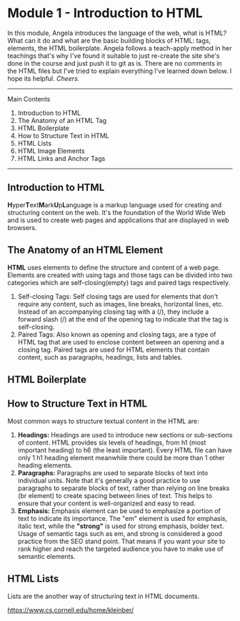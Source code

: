 <h1>Module 1 - Introduction to HTML</h1>

<p> 
    In this module, Angela introduces the language of the web, what is HTML? What can it do and what are the basic building blocks of HTML: tags, elements, the HTML boilerplate. 
    Angela follows a teach-apply method in her teachings that's why I've found it suitable to just re-create the site she's done in the course and just push it to git as is. 
    There are no comments in the HTML files but I've tried to explain everything I've learned down below. I hope its helpful. <em>Cheers.</em>
</p>

<hr>

<p> Main Contents 
    <ol> 
        <li>Introduction to HTML</li>
        <li>The Anatomy of an HTML Tag</li>
        <li>HTML Boilerplate</li>
        <li>How to Structure Text in HTML</li>
        <li>HTML Lists</li>
        <li>HTML Image Elements</li>
        <li>HTML Links and Anchor Tags</li>
    </ol>
</p>

<hr>

<h2>
    Introduction to HTML
</h2>

<p>
    <strong>H</strong>yper<strong>T</strong>ext<strong>M</strong>ark<strong>U</strong>p<strong>L</strong>anguage is a markup language used for creating and
    structuring content on the web. It's the foundation of the World Wide Web and is used to
    create web pages and applications that are displayed in web browsers.
</p>

<h2>
    The Anatomy of an HTML Element
</h2>

<p>
    <strong>HTML</strong> uses elements to define the structure and content of a web page. 
    Elements are created with using tags and those tags can be divided into two categories which are self-closing(empty) tags and paired tags respectively. 
    <ol>
        <li>
            Self-closing Tags:  Self closing tags are used for elements that don't require any content, such as images, line breaks, horizontal lines, etc. Instead of an accompanying closing tag with a (/), they include a forward slash (/) at the end of the opening tag to indicate that the tag is self-closing.
        </li>
        <li>
            Paired Tags: Also known as opening and closing tags, are a type of HTML tag that are used to enclose content between an opening and a closing tag. Paired tags are used for HTML elements that contain content, such as paragraphs, headings, lists and tables.
        </li>
    </ol>

</p>

<h2>
    HTML Boilerplate
</h2>

<p>
    <a href="#"></a>
</p>

<h2>
    How to Structure Text in HTML
</h2>

<p>
    Most common ways to structure textual content in the HTML are:
    <ol>
        <li>
            <strong>Headings:</strong> Headings are used to introduce new sections or sub-sections of content. HTML provides six levels of headings, from h1 (most important heading) to h6 (the least important). Every HTML file can have only 1 h1 heading element meanwhile there could be more than 1 other heading elements.
        </li>
        <li>
            <strong>Paragraphs:</strong> Paragraphs are used to separate blocks of text into individual units. Note that it's generally a good practice to use paragraphs to separate blocks of text, rather than relying on line breaks (br element) to create spacing between lines of text. This helps to ensure that your content is well-organized and easy to read.
        </li>
        <li>
            <strong>Emphasis:</strong> Emphasis element can be used to emphasize a portion of text to indicate its importance. The "em" element is used for emphasis, italic text, while the <strong>"strong"</strong> is used for strong emphasis, bolder text. Usage of semantic tags such as em, and strong is considered a good practice from the SEO stand point. That means if you want your site to rank higher and reach the targeted audience you have to make use of semantic elements.
        </li>
    </ol>

<h2>
HTML Lists
</h2>

<p>
    Lists are the another way of structuring text in HTML documents.


</p>

https://www.cs.cornell.edu/home/kleinber/